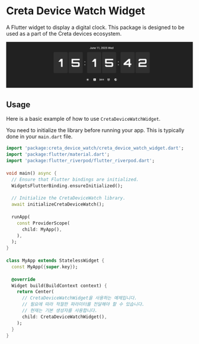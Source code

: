 # Creta Device Watch Widget

A Flutter widget to display a digital clock. This package is designed to be used as a part of the Creta devices ecosystem.

![example](https://raw.githubusercontent.com/cretaDomain/creta_device_watch/refs/heads/main/assets/images/digital_clock.png)

## Usage

Here is a basic example of how to use `CretaDeviceWatchWidget`.

You need to initialize the library before running your app. This is typically done in your `main.dart` file.

```dart
import 'package:creta_device_watch/creta_device_watch_widget.dart';
import 'package:flutter/material.dart';
import 'package:flutter_riverpod/flutter_riverpod.dart';

void main() async {
  // Ensure that Flutter bindings are initialized.
  WidgetsFlutterBinding.ensureInitialized();

  // Initialize the CretaDeviceWatch library.
  await initializeCretaDeviceWatch();

  runApp(
    const ProviderScope(
      child: MyApp(),
    ),
  );
}

class MyApp extends StatelessWidget {
  const MyApp({super.key});

  @override
  Widget build(BuildContext context) {
    return Center(
      // CretaDeviceWatchWidget을 사용하는 예제입니다.
      // 필요에 따라 적절한 파라미터를 전달해야 할 수 있습니다.
      // 현재는 기본 생성자를 사용합니다.
      child: CretaDeviceWatchWidget(),
    );
  }
}
```
